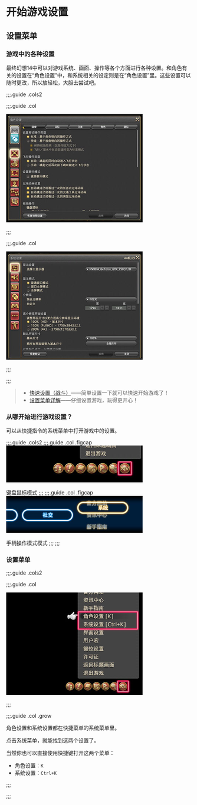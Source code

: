 # 开始游戏设置

## 设置菜单

### 游戏中的各种设置

最终幻想14中可以对游戏系统、画面、操作等各个方面进行各种设置。和角色有关的设置在“角色设置”中，和系统相关的设定则是在“角色设置”里。这些设置可以随时更改，所以放轻松，大胆去尝试吧。

;;;.guide .cols2

;;;.guide .col

![](./config.assets/f61370355b8801c26798590ba1ba3245f1d801.jpg)

;;;

;;;.guide .col

![](./config.assets/c34011e1336e567c921fd4b50b29193916c383.jpg)

;;;

;;;

> * [快速设置（战斗）](/ui/battle.md)——简单设置一下就可以快速开始游戏了！
> * [设置菜单详解](/basic/config.md)——仔细设置游戏，玩得更开心！

### 从哪开始进行游戏设置？

可以从快捷指令的系统菜单中打开游戏中的设置。

;;;.guide .cols2
;;;.guide .col .figcap
![](./config.assets/ae2b67f5c2b7e20bed76fa367ae35eacad082d.jpg)

键盘鼠标模式
;;;
;;;.guide .col .figcap
![](./config.assets/3cca8032b9a960c39a0981d7c630eca71f154d.jpg)

手柄操作模式模式
;;;
;;;

### 设置菜单

;;;.guide .cols2

;;;.guide .col

![](./config.assets/a8f73b981a9dcdfb4f1ac88938bfc9db1fd6f9.jpg)

;;;

;;;.guide .col .grow

角色设置和系统设置都在快捷菜单的系统菜单里。

点击系统菜单，就能找到这两个设置了。

当然你也可以直接使用快捷键打开这两个菜单：

* 角色设置：`K`
* 系统设置：`Ctrl+K`

;;;

;;;

